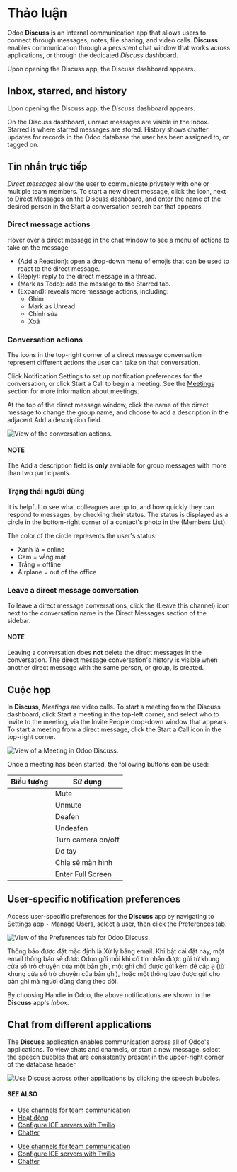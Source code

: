 # Thảo luận

Odoo **Discuss** is an internal communication app that allows users to connect through messages,
notes, file sharing, and video calls. **Discuss** enables communication through a persistent chat
window that works across applications, or through the dedicated *Discuss* dashboard.

Upon opening the Discuss app, the Discuss dashboard appears.

## Inbox, starred, and history

Upon opening the Discuss app, the *Discuss* dashboard appears.

On the Discuss dashboard, unread messages are visible in the <i class="fa fa-inbox"></i>
Inbox. <i class="fa fa-star-o"></i> Starred is where starred messages are stored.
<i class="fa fa-history"></i> History shows chatter updates for records in the Odoo database the
user has been assigned to, or tagged on.

## Tin nhắn trực tiếp

*Direct messages* allow the user to communicate privately with one or multiple team members. To
start a new direct message, click the <i class="fa fa-plus"></i> icon, next to Direct Messages on
the Discuss dashboard, and enter the name of the desired person in the Start
a conversation search bar that appears.

### Direct message actions

Hover over a direct message in the chat window to see a menu of actions to take on the message.

- <i class="oi oi-smile-add"></i> (Add a Reaction): open a drop-down menu of emojis that can be
  used to react to the direct message.
- <i class="fa fa-reply"></i> (Reply): reply to the direct message in a thread.
- <i class="fa fa-star-o"></i> (Mark as Todo): add the message to the Starred tab.
- <i class="fa fa-ellipsis-h"></i> (Expand): reveals more message actions, including:
  - <i class="fa fa-thumb-tack"></i> Ghim
  - <i class="fa fa-eye-slash"></i> Mark as Unread
  - <i class="fa fa-pencil"></i> Chỉnh sửa
  - <i class="fa fa-trash"></i> Xoá

### Conversation actions

The icons in the top-right corner of a direct message conversation represent different actions the
user can take on that conversation.

Click <i class="fa fa-bell"></i> Notification Settings to set up notification preferences for the
conversation, or click <i class="fa fa-phone"></i> Start a Call to begin a meeting. See the
[Meetings](#discuss-meetings) section for more information about meetings.

At the top of the direct message window, click the name of the direct message to change the group
name, and choose to add a description in the adjacent Add a description field.

![View of the conversation actions.](../../.gitbook/assets/conversation-actions.png)

#### NOTE
The Add a description field is **only** available for group messages with more than
two participants.

### Trạng thái người dùng

It is helpful to see what colleagues are up to, and how quickly they can respond to messages, by
checking their status. The status is displayed as a circle in the bottom-right corner of a contact's
photo in the <i class="fa fa-users"></i> (Members List).

The color of the circle represents the user's status:

- Xanh lá = online
- Cam = vắng mặt
- Trắng = offline
- Airplane = out of the office

### Leave a direct message conversation

To leave a direct message conversations, click the <i class="fa fa-times"></i> (Leave this channel)
icon next to the conversation name in the Direct Messages section of the sidebar.

#### NOTE
Leaving a conversation does **not** delete the direct messages in the conversation. The direct
message conversation's history is visible when another direct message with the same person, or
group, is created.

<a id="discuss-meetings"></a>

## Cuộc họp

In **Discuss**, *Meetings* are video calls. To start a meeting from the Discuss
dashboard, click Start a meeting in the top-left corner, and select who to invite to the
meeting, via the Invite People drop-down window that appears. To start a meeting from a
direct message, click the <i class="fa fa-phone"></i> Start a Call icon in the top-right corner.

![View of a Meeting in Odoo Discuss.](../../.gitbook/assets/meeting1.png)

Once a meeting has been started, the following buttons can be used:

| Biểu tượng                             | Sử dụng            |
|----------------------------------------|--------------------|
| <i class="fa fa-microphone"></i>       | Mute               |
| <i class="fa fa-microphone-slash"></i> | Unmute             |
| <i class="fa fa-headphones"></i>       | Deafen             |
| <i class="fa fa-deaf"></i>             | Undeafen           |
| <i class="fa fa-video-camera"></i>     | Turn camera on/off |
| <i class="fa fa-hand-paper-o"></i>     | Dơ tay             |
| <i class="fa fa-desktop"></i>          | Chia sẻ màn hình   |
| <i class="fa fa-arrows-alt"></i>       | Enter Full Screen  |

<a id="discuss-app-notification-preferences"></a>

## User-specific notification preferences

Access user-specific preferences for the **Discuss** app by navigating to Settings
app ‣ Manage Users, select a user, then click the Preferences tab.

![View of the Preferences tab for Odoo Discuss.](../../.gitbook/assets/preferences-user.png)

Thông báo được đặt mặc định là Xử lý bằng email. Khi bật cài đặt này, một email thông báo sẽ được Odoo gửi mỗi khi có tin nhắn được gửi từ khung cửa sổ trò chuyện của một bản ghi, một ghi chú được gửi kèm đề cập `@` (từ khung cửa sổ trò chuyện của bản ghi), hoặc một thông báo được gửi cho bản ghi mà người dùng đang theo dõi.

By choosing Handle in Odoo, the above notifications are shown in the **Discuss** app's
*Inbox*.

## Chat from different applications

The **Discuss** application enables communication across all of Odoo's applications. To view chats
and channels, or start a new message, select the speech bubbles that are consistently present in the
upper-right corner of the database header.

![Use Discuss across other applications by clicking the speech bubbles.](../../.gitbook/assets/discuss-in-other-apps.png)

#### SEE ALSO
- [Use channels for team communication](discuss/team_communication.md)
- [Hoạt động](../essentials/activities.md)
- [Configure ICE servers with Twilio](discuss/ice_servers.md)
- [Chatter](discuss/chatter.md)

* [Use channels for team communication](discuss/team_communication.md)
* [Configure ICE servers with Twilio](discuss/ice_servers.md)
* [Chatter](discuss/chatter.md)
